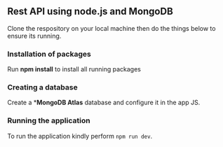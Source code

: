 ## Rest API using node.js and MongoDB
Clone the respository on your local machine then do the things below to ensure its running.

### Installation of packages
Run  **npm install** to install all running packages

### Creating a database
Create a ***MongoDB Atlas** database and configure it in the app JS.

### Running the application
To run the application kindly perform `npm run dev`.
